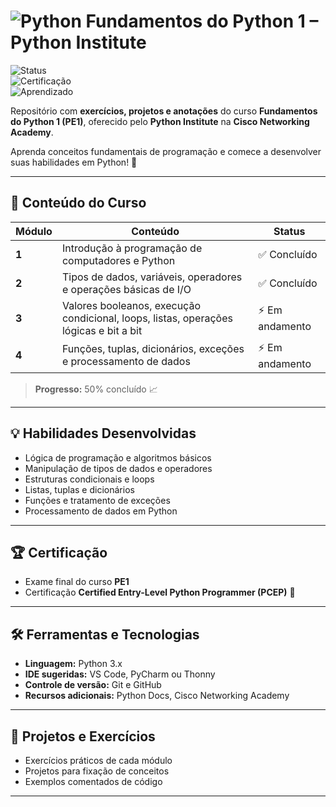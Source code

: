 # ![Python](https://img.shields.io/badge/Python-3670A0?style=for-the-badge&logo=python&logoColor=ffdd54) Fundamentos do Python 1 – Python Institute

![Status](https://img.shields.io/badge/Status-Em%20Progresso-yellow?style=for-the-badge)  
![Certificação](https://img.shields.io/badge/Certificação-PCEP-blue?style=for-the-badge)  
![Aprendizado](https://img.shields.io/badge/Aprendizado-50%25-orange?style=for-the-badge)

Repositório com **exercícios, projetos e anotações** do curso **Fundamentos do Python 1 (PE1)**, oferecido pelo **Python Institute** na **Cisco Networking Academy**.  

Aprenda conceitos fundamentais de programação e comece a desenvolver suas habilidades em Python! 🐍

---

## 🎯 Conteúdo do Curso

| Módulo | Conteúdo | Status |
|--------|----------|--------|
| **1** | Introdução à programação de computadores e Python | ✅ Concluído |
| **2** | Tipos de dados, variáveis, operadores e operações básicas de I/O | ✅ Concluído |
| **3** | Valores booleanos, execução condicional, loops, listas, operações lógicas e bit a bit | ⚡ Em andamento |
| **4** | Funções, tuplas, dicionários, exceções e processamento de dados | ⚡ Em andamento |

> **Progresso:** 50% concluído 📈

---

## 💡 Habilidades Desenvolvidas

- Lógica de programação e algoritmos básicos  
- Manipulação de tipos de dados e operadores  
- Estruturas condicionais e loops  
- Listas, tuplas e dicionários  
- Funções e tratamento de exceções  
- Processamento de dados em Python  

---

## 🏆 Certificação

- Exame final do curso **PE1**  
- Certificação **Certified Entry-Level Python Programmer (PCEP)** 🥇

---

## 🛠️ Ferramentas e Tecnologias

- **Linguagem:** Python 3.x  
- **IDE sugeridas:** VS Code, PyCharm ou Thonny  
- **Controle de versão:** Git e GitHub  
- **Recursos adicionais:** Python Docs, Cisco Networking Academy  

---

## 📂 Projetos e Exercícios

- Exercícios práticos de cada módulo  
- Projetos para fixação de conceitos  
- Exemplos comentados de código  

---